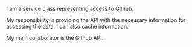 I am a service class representing access to Github.

My responsibility is providing the API with the necessary information for accessing the data.
I can also cache information.

My main collaborator is the Github API.